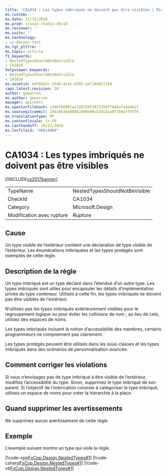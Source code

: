 ```yaml
---
title: 'CA1034 : Les types imbriqués ne doivent pas être visibles | Microsoft Docs'
ms.custom: ''
ms.date: 11/15/2016
ms.prod: visual-studio-dev14
ms.reviewer: ''
ms.suite: ''
ms.technology:
- vs-devops-test
ms.tgt_pltfrm: ''
ms.topic: article
f1_keywords:
- NestedTypesShouldNotBeVisible
- CA1034
helpviewer_keywords:
- NestedTypesShouldNotBeVisible
- CA1034
ms.assetid: e9789a2c-2540-42a1-8705-ae7104011194
caps.latest.revision: 20
author: gewarren
ms.author: gewarren
manager: wpickett
ms.openlocfilehash: c246f80907ae72673df3471f0dff8e6afa4e4b2f
ms.sourcegitcommit: 240c8b34e80952d00e90c52dcb1a077b9aff47f6
ms.translationtype: MT
ms.contentlocale: fr-FR
ms.lasthandoff: 10/23/2018
ms.locfileid: "49814909"
---
```

# <a name="ca1034-nested-types-should-not-be-visible"></a>CA1034 : Les types imbriqués ne doivent pas être visibles
[!INCLUDE[vs2017banner](../includes/vs2017banner.md)]

|||
|-|-|
|TypeName|NestedTypesShouldNotBeVisible|
|CheckId|CA1034|
|Category|Microsoft.Design|
|Modification avec rupture|Rupture|

## <a name="cause"></a>Cause
 Un type visible de l’extérieur contient une déclaration de type visible de l’extérieur. Les énumérations imbriquées et les types protégés sont exemptés de cette règle.

## <a name="rule-description"></a>Description de la règle
 Un type imbriqué est un type déclaré dans l’étendue d’un autre type. Les types imbriqués sont utiles pour encapsuler les détails d’implémentation privée du type conteneur. Utilisés à cette fin, les types imbriqués ne doivent pas être visibles de l'extérieur.

 N’utilisez pas les types imbriqués extérieurement visibles pour le regroupement logique ou pour éviter les collisions de nom ; au lieu de cela, utilisez des espaces de noms.

 Les types imbriqués incluent la notion d’accessibilité des membres, certains programmeurs ne comprennent pas clairement.

 Les types protégés peuvent être utilisés dans les sous-classes et les types imbriqués dans des scénarios de personnalisation avancée.

## <a name="how-to-fix-violations"></a>Comment corriger les violations
 Si vous n’envisagez pas de type imbriqué à être visible de l’extérieur, modifiez l’accessibilité du type. Sinon, supprimez le type imbriqué de son parent. Si l’objectif de l’imbrication consiste à catégoriser le type imbriqué, utilisez un espace de noms pour créer la hiérarchie à la place.

## <a name="when-to-suppress-warnings"></a>Quand supprimer les avertissements
 Ne supprimez aucun avertissement de cette règle.

## <a name="example"></a>Exemple
 L’exemple suivant montre un type qui viole la règle.

 [!code-cpp[FxCop.Design.NestedTypes#1](../snippets/cpp/VS_Snippets_CodeAnalysis/FxCop.Design.NestedTypes/cpp/FxCop.Design.NestedTypes.cpp#1)]
 [!code-csharp[FxCop.Design.NestedTypes#1](../snippets/csharp/VS_Snippets_CodeAnalysis/FxCop.Design.NestedTypes/cs/FxCop.Design.NestedTypes.cs#1)]
 [!code-vb[FxCop.Design.NestedTypes#1](../snippets/visualbasic/VS_Snippets_CodeAnalysis/FxCop.Design.NestedTypes/vb/FxCop.Design.NestedTypes.vb#1)]



